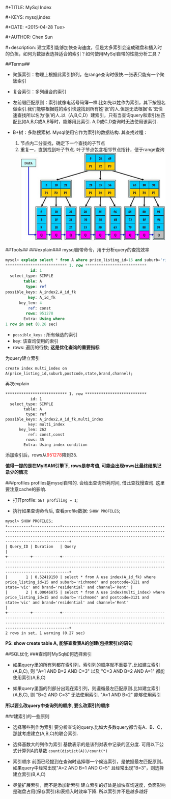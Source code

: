  #+TITLE: MySql Index

 #+KEYS: mysql,index

 #+DATE: <2015-04-28 Tue>

 #+AUTHOR: Chen Sun

 #+description: 建立索引能够加快查询速度，但是太多索引会造成磁盘和插入时的负担，如何为数据表选择适合的索引？如何使用MySql自带的性能分析工具？

##Terms##
* 聚簇索引：物理上根据此索引排列，在range查询时很快.一张表只能有一个聚簇索引

* 复合索引：多列组合的索引

* 左前缀匹配原则：索引就像电话号码簿一样.比如先以姓作为索引，其下按照名做索引.我们能够根据姓的索引快速找到所有姓‘张’的人.但是无法根据‘名’去快速查找所以名为‘张’的人.以（A,B,C,D）建索引，只有当查询query和索引左匹配比如A,B,C或A,B等时，能够用此索引. A,D或C,D查询时无法使用该索引.

* B+树：多路搜索树. Mysql使用它作为索引的数据结构. 其查找过程：
    1. 节点内二分查找，确定下一个查找的子节点
    2. 重复一，直到找到叶子节点. 叶子节点包含相邻节点指针，便于range查询
![B+Tree](../imgs/b+tree.png)


##Tools##
###explain###
mysql自带命令，用于分析query的查找效率
```sql
mysql> explain select * from A where price_listing_id=15 and suburb='richmond' and postcode=3121 and state='vic' and brand='residential' and channel='Rent' \G;
*************************** 1. row ***************************
           id: 1
  select_type: SIMPLE
        table: A
         type: ref
possible_keys: A_index2,A_id_fk
          key: A_id_fk
      key_len: 4
          ref: const
         rows: 951278
        Extra: Using where
1 row in set (0.26 sec)
```

* `possible_keys` : 所有候选的索引
* key: 该查询使用的索引
* rows: 遍历的行数; **这是优化查询的重要指标**

为query建立索引
```
create index multi_index on A(price_listing_id,suburb,postcode,state,brand,channel);
```
再次explain
```
*************************** 1. row ***************************
           id: 1
  select_type: SIMPLE
        table: A
         type: ref
possible_keys: A_index2,A_id_fk,multi_index
          key: multi_index
      key_len: 262
          ref: const,const
         rows: 35
        Extra: Using index condition
```
添加索引后，rows从<span style='color:red'>951278</span>降到35.

**值得一提的是在MyISAM引擎下, rows是参考值, 可能会出现rows比最终结果记录少的情况**

###profiles
profiles是mysql自带的. 会给出查询所耗时间, 借此查找慢查询. 这里要注意cache的影响.

* 打开profile: ```SET profiling = 1```;

* 执行如果查询命令后, 查看profile数据: ```SHOW PROFILES```;
```
mysql> SHOW PROFILES;
+----------+------------+---------------------------------------------------------------------------------------------------------------------------------------------------------------------------------------------------------------------+
| Query_ID | Duration   | Query                                                                                                                                                                                                               |
+----------+------------+---------------------------------------------------------------------------------------------------------------------------------------------------------------------------------------------------------------------+
|        1 | 0.52419150 | select * from A use index(A_id_fk) where price_listing_id=15 and suburb='richmond' and postcode=3121 and state='vic' and brand='residential' and channel='Rent' |
|        2 | 0.00046875 | select * from A use index(multi_index) where price_listing_id=15 and suburb='richmond' and postcode=3121 and state='vic' and brand='residential' and channel='Rent'                              |
+----------+------------+---------------------------------------------------------------------------------------------------------------------------------------------------------------------------------------------------------------------+
2 rows in set, 1 warning (0.27 sec)
```

**PS: show create table A, 能够查看表A的创建(包括索引)的语句**

##SQL优化
###查询时MySql如何选择索引
* 如果query里的所有列都在索引列，索引列的顺序就不重要了.比如建立索引(A,B,C), 则 "A=1 AND B=2 AND C=3" 以及 "C=3 AND B=2 AND A=1" 都能使用索引(A,B,C)

* 如果query里面的列部分出现在索引列，则遵循最左匹配原则.比如建立索引(A,B,C), 则 "B=2 AND C=3" 无法使用索引. "A=1 AND B=2" 能够使用索引

**所以要么改query中查询列的顺序, 要么改索引的顺序**

###建索引的一些原则
- 选择哪些列作为索引
  要分析查询的query.比如大多数query都含有A、B、C，那就考虑建立(A,B,C)的联合索引.

- 选择基数大的列作为索引
  基数表示的是该列对表中记录的区分度. 可用以下公式计算列A的基数
  ```count(distict(A))/count(*)```

- 索引顺序
  前面已经提到在查询时选择哪一个候选索引，是依据最左匹配原则。如果query中经常出现"A=2 AND B=1 AND C=5" 且经常出现"B=3"，则选择建立索引(B,A,C)



- 尽量扩展索引，而不是添加新索引
  建立索引的好处是加快查询速度，负面影响是磁盘占用(保存索引)和表插入时效率下降. 所以索引并不是越多越好